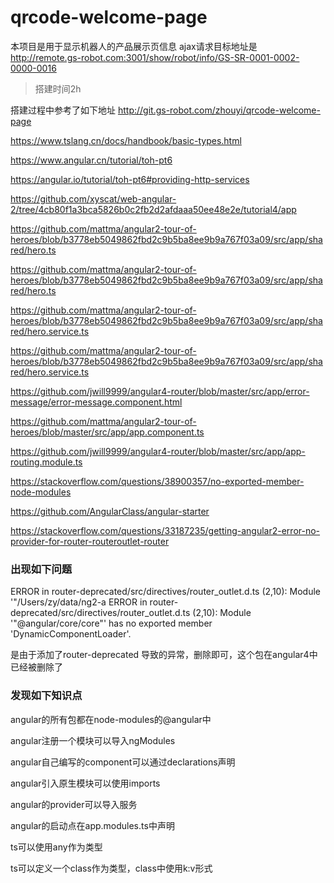 # qrcode-welcome-page


本项目是用于显示机器人的产品展示页信息
ajax请求目标地址是
http://remote.gs-robot.com:3001/show/robot/info/GS-SR-0001-0002-0000-0016


> 搭建时间2h


搭建过程中参考了如下地址
http://git.gs-robot.com/zhouyi/qrcode-welcome-page

https://www.tslang.cn/docs/handbook/basic-types.html

https://www.angular.cn/tutorial/toh-pt6

https://angular.io/tutorial/toh-pt6#providing-http-services

https://github.com/xyscat/web-angular-2/tree/4cb80f1a3bca5826b0c2fb2d2afdaaa50ee48e2e/tutorial4/app

https://github.com/mattma/angular2-tour-of-heroes/blob/b3778eb5049862fbd2c9b5ba8ee9b9a767f03a09/src/app/shared/hero.ts

https://github.com/mattma/angular2-tour-of-heroes/blob/b3778eb5049862fbd2c9b5ba8ee9b9a767f03a09/src/app/shared/hero.ts

https://github.com/mattma/angular2-tour-of-heroes/blob/b3778eb5049862fbd2c9b5ba8ee9b9a767f03a09/src/app/shared/hero.service.ts

https://github.com/mattma/angular2-tour-of-heroes/blob/b3778eb5049862fbd2c9b5ba8ee9b9a767f03a09/src/app/shared/hero.service.ts

https://github.com/jwill9999/angular4-router/blob/master/src/app/error-message/error-message.component.html

https://github.com/mattma/angular2-tour-of-heroes/blob/master/src/app/app.component.ts

https://github.com/jwill9999/angular4-router/blob/master/src/app/app-routing.module.ts

https://stackoverflow.com/questions/38900357/no-exported-member-node-modules

https://github.com/AngularClass/angular-starter

https://stackoverflow.com/questions/33187235/getting-angular2-error-no-provider-for-router-routeroutlet-router


### 出现如下问题
ERROR in   router-deprecated/src/directives/router_outlet.d.ts (2,10): Module '"/Users/zy/data/ng2-a
 ERROR in   router-deprecated/src/directives/router_outlet.d.ts (2,10): Module '"@angular/core/core"' has no exported member 'DynamicComponentLoader'.

是由于添加了router-deprecated 导致的异常，删除即可，这个包在angular4中已经被删除了
 
 
### 发现如下知识点
angular的所有包都在node-modules的@angular中

angular注册一个模块可以导入ngModules

angular自己编写的component可以通过declarations声明

angular引入原生模块可以使用imports

angular的provider可以导入服务

angular的启动点在app.modules.ts中声明

ts可以使用any作为类型

ts可以定义一个class作为类型，class中使用k:v形式
